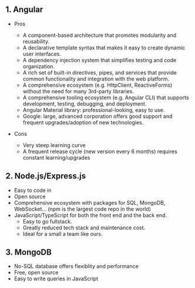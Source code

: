 ## 1. Angular

- Pros

	- A component-based architecture that promotes modularity and reusability.
	- A declarative template syntax that makes it easy to create dynamic user interfaces.
	- A dependency injection system that simplifies testing and code organization.
	- A rich set of built-in directives, pipes, and services that provide common functionality and integration with the web platform.
	- A comprehensive ecosystem (e.g. HttpClient, ReactiveForms) without the need for many 3rd-party libraries.
	- A comprehensive tooling ecosystem (e.g. Angular CLI) that supports development, testing, debugging, and deployment.
	- Angular Material library: professional-looking, easy to use.
	- Google: large, advanced corporation offers good support and frequent upgrades/adoption of new technologies.

- Cons

	- Very steep learning curve
	- A frequent release cycle (new version every 6 months) requires constant learning/upgrades

## 2. Node.js/Express.js

- Easy to code in
- Open source
- Comprehensive ecosystem with packages for SQL, MongoDB, WebSocket... (npm is the largest code repo in the world)
- JavaScript/TypeScript for both the front end and the back end. 
  - Easy to go fullstack. 
  - Greatly reduced tech stack and maintenance cost.
  - Ideal for a small a team like ours.
  
## 3. MongoDB

- No-SQL database offers flexiblity and performance
- Free, open source
- Easy to write queries in JavaScript
